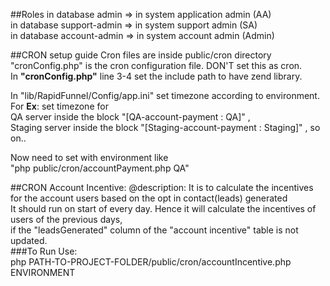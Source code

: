 ##Roles
in database admin => in system application admin (AA)  
in database support-admin => in system support admin (SA)  
in database account-admin => in system account admin (Admin)  

##CRON setup guide
Cron files are inside public/cron directory  
"cronConfig.php" is the cron configuration file. DON'T set this as cron.  
In **"cronConfig.php"** line 3-4 set the include path to have zend library.  

In "lib/RapidFunnel/Config/app.ini" set timezone according to environment.  
For **Ex**: set timezone for  
QA server inside the block "[QA-account-payment : QA]" ,  
Staging server inside the block "[Staging-account-payment : Staging]" , so on..  

Now need to set with environment like  
"php public/cron/accountPayment.php QA"  

##CRON Account Incentive:
@description: It is to calculate the incentives for the account users based on the opt in contact(leads) generated  
It should run on start of every day. Hence it will calculate the incentives of users of the previous days,  
if the "leadsGenerated" column of the "account incentive" table is not updated.  
###To Run Use:  
php PATH-TO-PROJECT-FOLDER/public/cron/accountIncentive.php ENVIRONMENT
